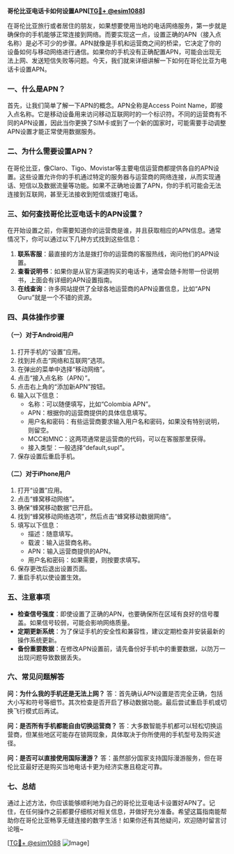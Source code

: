 **哥伦比亚电话卡如何设置APN[[TG💪+ @esim1088](https://t.me/s/esim1088)]**

在哥伦比亚旅行或者居住的朋友，如果想要使用当地的电话网络服务，第一步就是确保你的手机能够正常连接到网络。而要实现这一点，设置正确的APN（接入点名称）是必不可少的步骤。APN就像是手机和运营商之间的桥梁，它决定了你的设备如何与移动网络进行通信。如果你的手机没有正确配置APN，可能会出现无法上网、发送短信失败等问题。今天，我们就来详细讲解一下如何在哥伦比亚为电话卡设置APN。

### 一、什么是APN？

首先，让我们简单了解一下APN的概念。APN全称是Access Point Name，即接入点名称。它是移动设备用来访问移动互联网时的一个标识符。不同的运营商有不同的APN设置，因此当你更换了SIM卡或到了一个新的国家时，可能需要手动调整APN设置才能正常使用数据服务。

### 二、为什么需要设置APN？

在哥伦比亚，像Claro、Tigo、Movistar等主要电信运营商都提供各自的APN设置。这些设置允许你的手机通过特定的服务器与运营商的网络连接，从而实现通话、短信以及数据流量等功能。如果不正确地设置了APN，你的手机可能会无法连接到互联网，甚至无法接收到短信或拨打电话。

### 三、如何查找哥伦比亚电话卡的APN设置？

在开始设置之前，你需要知道你的运营商是谁，并且获取相应的APN信息。通常情况下，你可以通过以下几种方式找到这些信息：

1. **联系客服**：最直接的方法是拨打你的运营商的客服热线，询问他们的APN设置。
2. **查看说明书**：如果你是从官方渠道购买的电话卡，通常会随卡附带一份说明书，上面会有详细的APN设置指南。
3. **在线查询**：许多网站提供了全球各地运营商的APN设置信息，比如“APN Guru”就是一个不错的资源。

### 四、具体操作步骤

#### （一）对于Android用户

1. 打开手机的“设置”应用。
2. 找到并点击“网络和互联网”选项。
3. 在弹出的菜单中选择“移动网络”。
4. 点击“接入点名称（APN）”。
5. 点击右上角的“添加新APN”按钮。
6. 输入以下信息：
   - 名称：可以随便填写，比如“Colombia APN”。
   - APN：根据你的运营商提供的具体信息填写。
   - 用户名和密码：有些运营商要求输入用户名和密码，如果没有特别说明，则留空。
   - MCC和MNC：这两项通常是运营商的代码，可以在客服那里获得。
   - 接入类型：一般选择“default,supl”。
7. 保存设置后重启手机。

#### （二）对于iPhone用户

1. 打开“设置”应用。
2. 点击“蜂窝移动网络”。
3. 确保“蜂窝移动数据”已开启。
4. 找到“蜂窝移动网络选项”，然后点击“蜂窝移动数据网络”。
5. 填写以下信息：
   - 描述：随意填写。
   - 载波：输入运营商名称。
   - APN：输入运营商提供的APN。
   - 用户名和密码：如果需要，则按要求填写。
6. 保存更改后退出设置页面。
7. 重启手机以使设置生效。

### 五、注意事项

- **检查信号强度**：即使设置了正确的APN，也要确保所在区域有良好的信号覆盖。如果信号较弱，可能会影响网络质量。
- **定期更新系统**：为了保证手机的安全性和兼容性，建议定期检查并安装最新的操作系统更新。
- **备份重要数据**：在修改APN设置前，请先备份好手机中的重要数据，以防万一出现问题导致数据丢失。

### 六、常见问题解答

**问：为什么我的手机还是无法上网？**
答：首先确认APN设置是否完全正确，包括大小写和符号等细节。其次检查是否开启了移动数据功能。最后尝试重启手机或切换飞行模式后再试。

**问：是否所有手机都能自由切换运营商？**
答：大多数智能手机都可以轻松切换运营商，但某些地区可能存在锁网现象，具体取决于你所使用的手机型号及购买途径。

**问：是否可以直接使用国际漫游？**
答：虽然部分国家支持国际漫游服务，但在哥伦比亚最好还是购买当地电话卡更为经济实惠且稳定可靠。

### 七、总结

通过上述方法，你应该能够顺利地为自己的哥伦比亚电话卡设置好APN了。记住，在任何操作之前都要仔细核对相关信息，并做好充分准备。希望这篇指南能帮助你在哥伦比亚畅享无缝连接的数字生活！如果你还有其他疑问，欢迎随时留言讨论哦~

[[TG💪+ @esim1088](https://t.me/s/esim1088) ![Image](https://i.postimg.cc/4NQfJmqS/Snipaste-2025-05-13-00-14-12.png)]